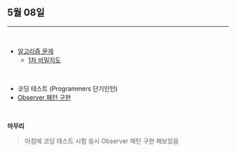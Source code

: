 ## 5월 08일

***

<br>

* [알고리즘 문제](https://github.com/CureLatte/Bae_joonHub.git)
  * [1차 비밀지도](https://github.com/CureLatte/Bae_joonHub/tree/main/%ED%94%84%EB%A1%9C%EA%B7%B8%EB%9E%98%EB%A8%B8%EC%8A%A4/lv1/17681.%E2%80%85%EF%BC%BB1%EC%B0%A8%EF%BC%BD%E2%80%85%EB%B9%84%EB%B0%80%EC%A7%80%EB%8F%84)

<br>

* 코딩 테스트 (Programmers 단기인턴)
* [Observer 패턴 구현](/Design_Pattern/strategy_pattern.py)

<br>
    

__마무리__
> 아침에 코딩 테스트 시험 응시
> Observer 패턴 구현 해보았음 